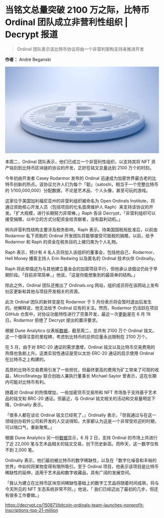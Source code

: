 # 当铭文总量突破 2100 万之际，比特币 Ordinal 团队成立非营利性组织 | Decrypt 报道

> Ordinal 团队表示该比特币协议将由一个非营利架构支持来推进开发

**作者：** André Beganski

![](./cover.jpeg)

本周二，Ordinal 团队表示，他们已成立一个非营利性组织，以支持其将 NFT 资产铭刻到比特币区块链的协议的开发，正好在铭文总量达到 2100 万个的时刻。

今年初由开发者 Casey Rodarmor 发布的 Ordinal 迅速成为加密世界最古老的比特币创新的热点。该协议允许人们为每个「聪」（satoshi，相当于一个完整比特币的 1/100,000,000）分配数据，不论是艺术品、个人头像，甚至可玩的游戏。

这家位于美国加利福尼亚州的非营利组织被命名为 Open Ordinals Institute，将通过资助核心开发人员（包括项目的化名首席维护人 Raph）来支持该协议的开发。「扩大规模，进行长期努力非常棒，」Raph 告诉 Decrypt，「非营利组织可以接受捐赠，以中立的方式分配资金给贡献者，没有盈利动机。」

转向非营利性结构主要涉及税务影响，Raph 表示。待美国国税局批准后，以前由 Rodarmor 私下资助的 Ordinal 开发团队将能够接受可抵税的捐赠。以前，给予 Rodarmor 和 Raph 的资金在税务目的上被归类为个人礼物。

Raph 表示，预计有 4 名人员将加入该组织的董事会，包括他自己、Rodarmor、Hell Money 播客主持人 Erin Redwing 以及匿名的 Ordinal 技术伙伴 Ordinally。

Raph 将此举描述为与其他建立基金会的加密项目平行，但他承认该倡议仍处于早期阶段。「目前非常简单，」他说，「这是你能想象到的最简单的结构。」

除此之外，Ordinal 团队还推出了 Ordinals.org 网站，组织成员将在该网站上发布社区更新和其他与项目开发相关的资源。

此次 Ordinal 团队的新转变是在 Rodarmor 于 5 月份表示将会暂时退出后发生的。他解释说，他无法给予 Ordinal 应有的关注。然而，Rodarmor 仍活跃在项目 GitHub 仓库中，对协议功能特性进行了完善开发，最近一次[更新](https://github.com/ordinals/ord/commits/master)是在 6 月 19 日。Rodarmor 拒绝了 Decrypt 提出的置评要求。

根据 Dune Analytics 仪表板[数据](https://dune.com/dgtl_assets/bitcoin-ordinals-analysis)，截至周二，总共有 2100 万个 Ordinal 铭文。这一个值得注意的里程碑，考虑到比特币的总供应量永远限制在 2100 万个。

在 5 月，由于对 BRC-20 通证的需求激增，Ordinal 铭文以及比特币交易费用的热情也急剧上升。这类实验性通证是受以太坊 ERC-20 通证的启示使用 Ordinal 在比特币之上构建的。

高昂的比特币交易费用引发了一些担忧，但最终更高的费用为矿工带来了可观的收益，MicroStrategy 联合创始人兼执行董事长 Michael Saylor 曾表示，这在长期内可能对比特币有利。

随着对 Ordinal 的热情增加，一些加密货币交易所和 NFT 市场急于支持基于艺术品的铭文和 BRC-20 通证。但最近，与 Ordinal 铭文相关的活动和交易量明显下降，Ordinally 表示。

「很多人都在谈论 Ordinal 铭文已经死了，」Ordinally 表示，「但我通过与在这一领域创办软件公司和开发的人交谈得知，大家都认为这是一个非常受欢迎的时期，可以喘口气，重新聚焦。」

根据 Dune Analytics 另一份[数据](https://dune.com/domo/ordinals-marketplaces)显示，6 月 2 日，支持 Ordinal 的市场上共进行了近 22,000 笔与艺术品相关的铭文交易，创下历史新高。而昨天，这一数字仅有不到 2,000 笔。

Ordinally 表示，他们最初被比特币的数字稀缺性，以及在「数字化噪音和丰裕的世界」中如何将某物变得有限所吸引。至于 Ordinal 项目，他表示该项目是比特币稀缺性的延伸，适用于艺术品和数字收藏品，具有广阔的发展空间。

「我认为建立在比特币区块空间稀缺性基础上的数字工艺品将随着时间成熟，将与今天所见的 NFT 生态系统非常不同，」他说，「 我们已经迈出了最初的几步，但还有很多工作要做。」

https://decrypt.co/150871/bitcoin-ordinals-team-launches-nonprofit-inscriptions-top-21-million
